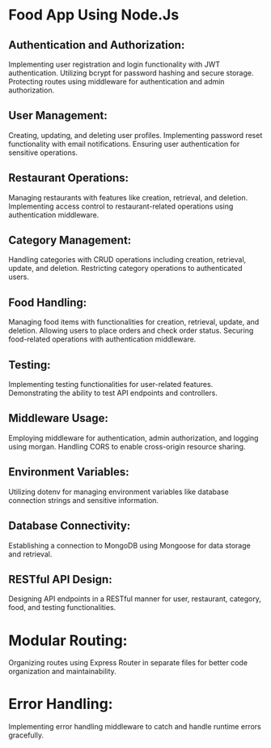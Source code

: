 # Food App Using Node.Js

## Authentication and Authorization:
Implementing user registration and login functionality with JWT authentication.
Utilizing bcrypt for password hashing and secure storage.
Protecting routes using middleware for authentication and admin authorization.

## User Management:
Creating, updating, and deleting user profiles.
Implementing password reset functionality with email notifications.
Ensuring user authentication for sensitive operations.

## Restaurant Operations:
Managing restaurants with features like creation, retrieval, and deletion.
Implementing access control to restaurant-related operations using authentication middleware.

## Category Management:
Handling categories with CRUD operations including creation, retrieval, update, and deletion.
Restricting category operations to authenticated users.

## Food Handling:
Managing food items with functionalities for creation, retrieval, update, and deletion.
Allowing users to place orders and check order status.
Securing food-related operations with authentication middleware.

## Testing:
Implementing testing functionalities for user-related features.
Demonstrating the ability to test API endpoints and controllers.

## Middleware Usage:
Employing middleware for authentication, admin authorization, and logging using morgan.
Handling CORS to enable cross-origin resource sharing.

## Environment Variables:
Utilizing dotenv for managing environment variables like database connection strings and sensitive information.

## Database Connectivity:
Establishing a connection to MongoDB using Mongoose for data storage and retrieval.

## RESTful API Design:
Designing API endpoints in a RESTful manner for user, restaurant, category, food, and testing functionalities.

# Modular Routing:
Organizing routes using Express Router in separate files for better code organization and maintainability.

# Error Handling:
Implementing error handling middleware to catch and handle runtime errors gracefully.

